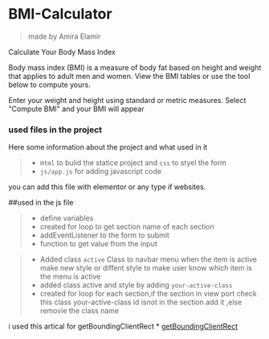 # BMI-Calculator
> made by Amira Elamir 

Calculate Your Body Mass Index

Body mass index (BMI) is a measure of body fat based on height and weight that applies to adult men and women. View the BMI tables or use the tool below to compute yours.

Enter your weight and height using standard or metric measures.
Select "Compute BMI" and your BMI will appear 

### used files in the project 
Here some information about the project and what used in it
>- `Html` to bulid the statice project and `css` to styel the form
>- `js/app.js` for adding javascript code 

you can add this file with elementor or any type if websites.

##used in the js file 
>- define variables 
>- created for loop to get section name of each section 
>-  addEventListener to the form to submit 
>- function to get value from the input 

>- Added class `active` Class to navbar menu when the item is active make new style or diffent style to make user know which item is the menu is active 
>- added class active and style by adding `your-active-class`
>- created for loop for each section,if the section in view port check this class your-active-class id isnot in the section add it ,else removie the class name 

i used this artical for getBoundingClientRect * [getBoundingClientRect](https://developer.mozilla.org/en-US/docs/Web/API/Element/getBoundingClientRect)
